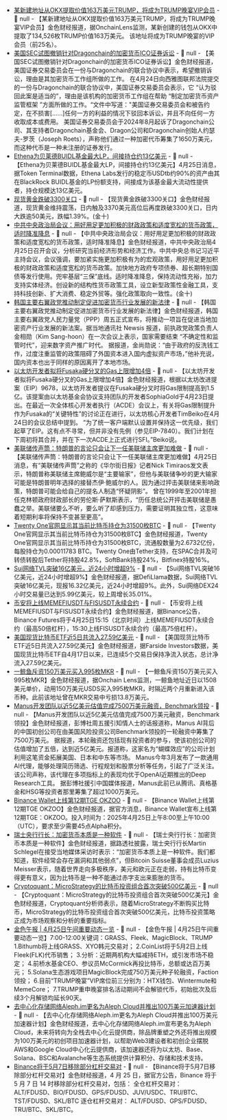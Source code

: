 - [某新建地址从OKX提取价值163万美元TRUMP，将成为TRUMP晚宴VIP会员](https://x.com/OnchainLens/status/1915650971314823457) - 📰 null - 【某新建地址从OKX提取价值163万美元TRUMP，将成为TRUMP晚宴VIP会员】金色财经报道，据OnchainLens监测，某新创建的钱包从OKX中提取了134,526枚TRUMP价值163万美元。 
该地址将成为TRUMP晚宴的VIP会员（前25名）。
- [美国SEC试图撤销针对Dragonchain的加密货币ICO证券诉讼](https://cointelegraph.com/news/sec-drops-dragonchain-suit-over-crypto-ico) - 📰 null - 【美国SEC试图撤销针对Dragonchain的加密货币ICO证券诉讼】金色财经报道，美国证券交易委员会在一份与Dragonchain的联合协议中表示，希望撤销诉讼，理由是其加密货币工作组所做的工作。 
在4月24日向西雅图联邦法院提交的一份与Dragonchain的联合协议中，美国证券交易委员会表示，它 “认为驳回此案是适当的”，理由是该机构的加密货币工作组在帮助 “制定加密货币资产监管框架 ”方面所做的工作。“文件中写道："美国证券交易委员会和被告约定，在不损害[......]任何一方的利益的情况下驳回本诉讼，并且不向任何一方收取成本或费用。 
美国证券交易委员会于2024年8月起诉了Dragonchain公司、其支持者Dragonchain基金会、Dragon公司和Dragonchain创始人约瑟夫-罗茨（Joseph Roets），声称他们通过一种加密代币筹集了1650万美元，而这种代币是一种未注册的证券发行。
- [Ethena为贝莱德BUIDL基金最大LP，间接持仓约13亿美元](https://x.com/tokenterminal/status/1915552689045262702) - 📰 null - 【Ethena为贝莱德BUIDL基金最大LP，间接持仓约13亿美元】4月25日消息，据Token Terminal数据，Ethena Labs发行的稳定币USDtb约90%的资产由其在BlackRock BUIDL基金的LP份额支持，间接成为该基金最大流动性提供者，持仓规模达13亿美元。
- [现货黄金跌破3300关口]() - 📰 null - 【现货黄金跌破3300关口】金色财经报道，现货黄金维持震荡，日内触及3370美元高位后再度跌破3300关口，日内大跌逾50美元，跌幅1.39%。(金十)
- [中共中央政治局会议：用好用足更加积极的财政政策和适度宽松的货币政策，适时降准降息]() - 📰 null - 【中共中央政治局会议：用好用足更加积极的财政政策和适度宽松的货币政策，适时降准降息】金色财经报道，中共中央政治局4月25日召开会议，分析研究当前经济形势和经济工作。中共中央总书记习近平主持会议，会议强调，要加紧实施更加积极有为的宏观政策，用好用足更加积极的财政政策和适度宽松的货币政策。加快地方政府专项债券、超长期特别国债等发行使用。兜牢基层“三保”底线。适时降准降息，保持流动性充裕，加力支持实体经济。创设新的结构性货币政策工具，设立新型政策性金融工具，支持科技创新、扩大消费、稳定外贸等。强化政策取向一致性。(金十)
- [韩国主要右翼政党推动制定促进加密货币行业发展的新法律](https://www.theblock.co/post/351948/south-koreas-key-right-wing-party-pushes-for-new-law-promoting-crypto-sector-report?utm_source=twitter&utm_medium=social) - 📰 null - 【韩国主要右翼政党推动制定促进加密货币行业发展的新法律】金色财经报道，韩国主要右翼政党人民力量党（PPP）周五正式宣布，将推动一项旨在促进当地加密资产行业发展的新法案。据当地通讯社 Newsis 报道，前执政党政策负责人金相勋（Kim Sang-hoon）在一次会议上表示，国家需要结束 “不确定性和监管时代”，迎来数字资产推广时代。 
据报道，金尚勋说：“由于政府的反洗钱工作，过度注重监管的政策阻碍了外国资本进入国内虚拟资产市场，”他补充说，国内资本也出于同样的原因离开了本地市场。
- [以太坊开发者拟将Fusaka硬分叉的Gas上限增加4倍](https://cointelegraph.com/news/ethereum-devs-test-4x-increase-gas-limit-next-hard-fork) - 📰 null - 【以太坊开发者拟将Fusaka硬分叉的Gas上限增加4倍】金色财经报道，根据以太坊改进提案（EIP）9678，以太坊开发者提议在Fusaka硬分叉时将Gas限制提高到1.5亿。该提案由以太坊基金会协议支持团队的开发者SophiaGold于4月23日提出。在最近一次全体核心开发者执行（ACDE）会议上，有关将Gas限制提升作为Fusaka的“关键特性”的讨论正在进行，以太坊核心开发者TimBeiko在4月24日的会议总结中提到。 
“为了统一客户端默认设置并保持这一优先级，我们起草了EIP。这有点不寻常，但并非没有先例（参见EIP-7840）。我们计划在下周初将其合并，并在下一次ACDE上正式进行SFI。”Beiko说。
- [美联储传声筒：特朗普的言论只会让下一任美联储主席更加难做](https://www.wsj.com/economy/central-banking/trump-jerome-powell-future-fed-chair-challenges-27e6c60e?st=mBLgUV&reflink=mobilewebshare_permalink) - 📰 null - 【美联储传声筒：特朗普的言论只会让下一任美联储主席更加难做】4月25日消息，有“美联储传声筒”之称的《华尔街日报》记者Nick Timiraos发文表示，特朗普称美联储主席鲍威尔是“主要输家”，但他与美联储争吵的更大输家可能是特朗普明年选择的接替杰伊·鲍威尔的人。因为通过抨击美联储来影响政策，特朗普可能会给自己的提名人制造“怀疑阴影”。 
曾在1999年至2001年担任克林顿政府财政部长的劳伦斯·萨默斯表示，“历任总统公开抨击美联储是愚蠢之举。美联储要么不听，要么听了却感到压力，需要证明其独立性，这意味着短期利率将保持不变甚至更高”。
- [Twenty One官网显示其当前比特币持仓为31500枚BTC](https://xxi.money/) - 📰 null - 【Twenty One官网显示其当前比特币持仓为31500枚BTC】金色财经报道，Twenty One官网显示其当前比特币持仓为31500枚BTC，流通股数量为2.6732亿份，每股持仓为0.00011783 BTC。Twenty One由Tether支持，在SPAC合并及可转债转股后Tether将持股42.8%，SoftBank持股24%，Bitfinex持股16%。
- [Sui网络TVL突破16亿美元，近24小时增超9%]() - 📰 null - 【Sui网络TVL突破16亿美元，近24小时增超9%】金色财经报道，据DefiLlama数据，Sui网络TVL突破16亿美元，现报16.32亿美元，近24小时增超9%。此外，Sui网络DEX24小时交易量已达到5.99亿美元，较上周增长35.01%。
- [币安将上线MEMEFIUSDT与FISUSDT永续合约]() - 📰 null - 【币安将上线MEMEFIUSDT与FISUSDT永续合约】金色财经报道，据Binance公告，Binance Futures将于4月25日15:15（北京时间）上线MEMEFIUSDT永续合约（最高50倍杠杆），15:30上线FISUSDT永续合约（最高75倍杠杆）。
- [美国现货比特币ETF近5日共流入27.59亿美元](https://farside.co.uk/btc/) - 📰 null - 【美国现货比特币ETF近5日共流入27.59亿美元】金色财经报道，据Farside Investors数据，美国现货比特币ETF自4月17日以来，已连续5个交易日保持净流入状态，总计净流入27.59亿美元。
- [一鲸鱼斥资150万美元买入995枚MKR](https://x.com/OnchainLens/status/1915624212779458825) - 📰 null - 【一鲸鱼斥资150万美元买入995枚MKR】金色财经报道，据Onchain Lens监测，一鲸鱼地址近日以1508美元单价，动用150万美元USDS买入995枚MKR，时隔近两个月重新进入该币种。此前该地址曾在MKR交易中亏损13.8万美元。
- [Manus开发团队以近5亿美元估值完成7500万美元融资，Benchmark领投](https://www.bloomberg.com/news/articles/2025-04-25/chinese-ai-startup-manus-scores-funding-at-500-million-value) - 📰 null - 【Manus开发团队以近5亿美元估值完成7500万美元融资，Benchmark领投】金色财经报道，彭博社周五援引知情人士的话报道称，Manus AI背后的中国初创公司在由美国风险投资公司Benchmark领投的一轮融资中筹集了7500万美元。 
据报道，本轮融资还包括现有投资者的参与，使该初创公司的估值增加了五倍，达到近5亿美元。报道称，这家名为“蝴蝶效应”的公司计划利用这笔资金拓展美国、日本和中东等市场。 
Manus今年3月发布了一款通用AI代理，能够处理简历筛选、行程规划和股票分析等任务，引起了广泛关注。该公司声称，该代理在多项指标上的表现均优于OpenAI近期推出的Deep Research工具。 
据彭博社援引中国媒体报道，Manus此前已从腾讯、真格基金和HSG等投资者那里筹集了超过1000万美元。
- [Binance Wallet上线第12期TGE OKZOO](https://x.com/BinanceWallet/status/1915621962808008726) - 📰 null - 【Binance Wallet上线第12期TGE OKZOO】金色财经报道，据官方消息，Binance Wallet宣布上线第12期TGE：OKZOO。投入时间为：2025年4月25日上午8:00至上午10:00（UTC），要求至少需要45点Alpha积分。
- [瑞士央行行长：加密货币本质是一种软件](https://www.reuters.com/business/finance/cryptocurrency-campaigners-call-swiss-central-bank-hold-bitcoin-2025-04-24/) - 📰 null - 【瑞士央行行长：加密货币本质是一种软件】金色财经报道，据路透社披露，瑞士央行行长Martin Schlegel在接受当地媒体采访时表示：“加密货币本质上是一种软件。我们都知道，软件经常会存在漏洞和其他弱点”，但Bitcoin Suisse董事会成员Luzius Meisser表示，随着世界走向多极秩序，美元和欧元正在走弱，持有比特币变得更有意义，因为比特币是一种不能通过赤字支出来膨胀的货币。
- [Cryptoquant：MicroStrategy的比特币投资组合首次突破500亿美元](https://x.com/JA_Maartun/status/1915107118102798839) - 📰 null - 【Cryptoquant：MicroStrategy的比特币投资组合首次突破500亿美元】金色财经报道，Cryptoquant分析师表示，随着MicroStrategy不断购买比特币，MicroStrategy的比特币投资组合首次突破500亿美元，比特币投资策略正成为市场观察和分析的重要指标。
- [金色午报 | 4月25日午间重要动态一览]() - 📰 null - 【金色午报 | 4月25日午间重要动态一览】7:00-12:00关键词：GRASS、Fleek、MagicBlock、TRUMP 
1.Bithumb将上线GRASS、XYO韩元交易对； 
2.CoinList将于5月2日上线Fleek(FLK)代币销售； 
3.分析：近期两机构大幅减持ETH，或引发市场不稳定； 
4.前桥水基金CEO、参议员McCormick再投比特币，总额或达百万美元； 
5.Solana生态游戏项目MagicBlock完成750万美元种子轮融资，Faction领投； 
6.目前“TRUMP晚宴”VIP席位前三分别为：HTX钱包、Wintermute和MemeCore； 
7.TRUMP重申晚宴排名活动期间不会解锁代币，初始批次及后续3个月解锁均延长90天。
- [去中心化存储网络Aleph.im更名为Aleph Cloud并推出100万美元加速器计划](https://crypto.news/exclusive-aleph-im-rebrands-to-aleph-cloud-with-1m-web3-accelerator/) - 📰 null - 【去中心化存储网络Aleph.im更名为Aleph Cloud并推出100万美元加速器计划】金色财经报道，去中心化存储网络Aleph.im宣布更名为Aleph Cloud，未来将转向为全栈去中心化云提供商，除品牌重塑之外还将推出规模为100万美元的初创项目加速器计划，以帮助Web3建设者和初创企业摆脱AWS和Google Cloud中心化云提供商，该加速器还将为以太坊、Base、Solana、BSC和Avalanche等生态系统提供计算积分、存储和技术支持。
- [Binance将于5月7日移除部分杠杆交易对]() - 📰 null - 【Binance将于5月7日移除部分杠杆交易对】金色财经报道，4 月 25 日，据官方公告，Binance 将于 5 月 7 日 14 时移除部分杠杆交易对，包括： 
全仓杠杆交易对：ALT/FDUSD、BIO/FDUSD、GPS/FDUSD、JUV/USDC、TRU/BTC、TST/FDUSD、SKL/BTC 
逐仓杠杆交易对： ALT/FDUSD、GPS/FDUSD、TRU/BTC、SKL/BTC。
